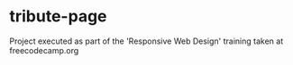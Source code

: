 # tribute-page
Project executed as part of the 'Responsive Web Design' training taken at freecodecamp.org
